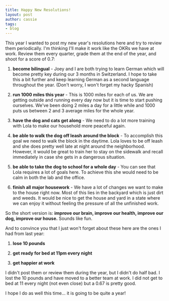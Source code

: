 ```yaml
---
title: Happy New Resolutions!
layout: post
author: cassie
tags:
- blog
---
```


This year I wanted to post my new year's resolutions here and try to review them periodically. I'm thinking I'll make it work like the OKRs we have at work. Review them every quarter, grade them at the end of the year, and shoot for a score of 0.7:

  1. **become bilingual** - Joey and I are both trying to learn German which will become pretty key during our 3 months in Switzerland. I hope to take this a bit further and keep learning German as a second language throughout the year. (Don't worry, I won't forget my hacky Spanish)

  2. **run 1000 miles this year** - This is 1000 miles for each of us. We are getting outside and running every day now but it is time to start pushing ourselves. We've been doing 2 miles a day for a little while and 1000 puts us between 2 and 3 average miles for the whole year.

  3. **have the dog and cats get along** - We need to do a lot more training with Lola to make our household more peaceful again.

  4. **be able to walk the dog off leash around the block** - To accomplish this goal we need to walk the block in the daytime. Lola loves to be off leash and she does pretty well late at night around the neighborhood. However, it would be great to train her to stay on the sidewalk and recall immediately in case she gets in a dangerous situation.

  5. **be able to take the dog to school for a whole day** - You can see that Lola requires a lot of goals here. To achieve this she would need to be calm in both the lab and the office.

  6. **finish all major housework** - We have a lot of changes we want to make to the house right now. Most of this lies in the backyard which is just dirt and weeds. It would be nice to get the house and yard in a state where we can enjoy it without feeling the pressure of all the unfinished work.

So the short version is: **improve our brain, improve our health, improve our dog, improve our house.** Sounds like fun.

And to convince you that I just won't forget about these here are the ones I had from last year:

  1. **lose 10 pounds**

  2. **get ready for bed at 11pm every night**

  3. **get happier at work**

I didn't post them or review them during the year, but I didn't do half bad. I lost the 10 pounds and have moved to a better team at work. I did not get to bed at 11 every night (not even close) but a 0.67 is pretty good.

I hope I do as well this time... it is going to be quite a year!
